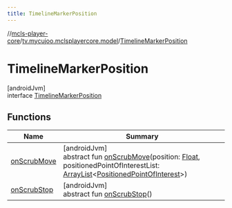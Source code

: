 ```yaml
---
title: TimelineMarkerPosition
---
```

//[mcls-player-core](../../../index.html)/[tv.mycujoo.mclsplayercore.model](../index.html)/[TimelineMarkerPosition](index.html)



# TimelineMarkerPosition



[androidJvm]\
interface [TimelineMarkerPosition](index.html)



## Functions


| Name | Summary |
|---|---|
| [onScrubMove](on-scrub-move.html) | [androidJvm]<br>abstract fun [onScrubMove](on-scrub-move.html)(position: [Float](https://kotlinlang.org/api/latest/jvm/stdlib/kotlin/-float/index.html), positionedPointOfInterestList: [ArrayList](https://developer.android.com/reference/kotlin/java/util/ArrayList.html)&lt;[PositionedPointOfInterest](../-positioned-point-of-interest/index.html)&gt;) |
| [onScrubStop](on-scrub-stop.html) | [androidJvm]<br>abstract fun [onScrubStop](on-scrub-stop.html)() |


